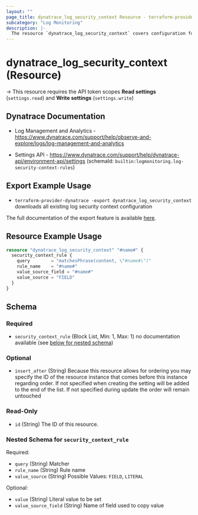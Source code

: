 ```yaml
---
layout: ""
page_title: dynatrace_log_security_context Resource - terraform-provider-dynatrace"
subcategory: "Log Monitoring"
description: |-
  The resource `dynatrace_log_security_context` covers configuration for log security context rules
---
```


# dynatrace_log_security_context (Resource)

-> This resource requires the API token scopes **Read settings** (`settings.read`) and **Write settings** (`settings.write`)

## Dynatrace Documentation

- Log Management and Analytics - https://www.dynatrace.com/support/help/observe-and-explore/logs/log-management-and-analytics

- Settings API - https://www.dynatrace.com/support/help/dynatrace-api/environment-api/settings (schemaId: `builtin:logmonitoring.log-security-context-rules`)

## Export Example Usage

- `terraform-provider-dynatrace -export dynatrace_log_security_context` downloads all existing log security context configuration

The full documentation of the export feature is available [here](https://registry.terraform.io/providers/dynatrace-oss/dynatrace/latest/docs/guides/export-v2).

## Resource Example Usage

```terraform
resource "dynatrace_log_security_context" "#name#" {
  security_context_rule {
    query        = "matchesPhrase(content, \"#name#\")"
    rule_name    = "#name#"
    value_source_field = "#name#"
    value_source = "FIELD"
  }
}
```

<!-- schema generated by tfplugindocs -->
## Schema

### Required

- `security_context_rule` (Block List, Min: 1, Max: 1) no documentation available (see [below for nested schema](#nestedblock--security_context_rule))

### Optional

- `insert_after` (String) Because this resource allows for ordering you may specify the ID of the resource instance that comes before this instance regarding order. If not specified when creating the setting will be added to the end of the list. If not specified during update the order will remain untouched

### Read-Only

- `id` (String) The ID of this resource.

<a id="nestedblock--security_context_rule"></a>
### Nested Schema for `security_context_rule`

Required:

- `query` (String) Matcher
- `rule_name` (String) Rule name
- `value_source` (String) Possible Values: `FIELD`, `LITERAL`

Optional:

- `value` (String) Literal value to be set
- `value_source_field` (String) Name of field used to copy value
 
